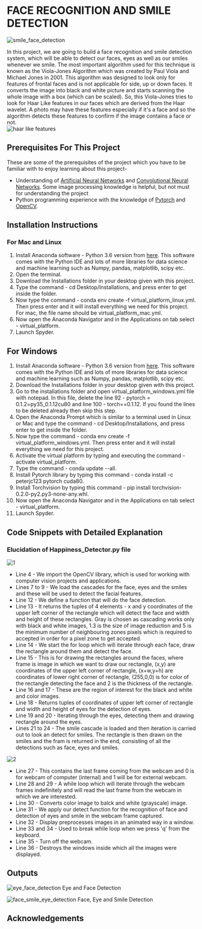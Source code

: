 # FACE RECOGNITION AND SMILE DETECTION

![smile_face_detection](https://user-images.githubusercontent.com/35863175/46254204-2d1a1000-c4a9-11e8-89ef-0e9e79a9a123.jpg)

In this project, we are going to build a face recognition and smile detection system, which will be able to detect our faces, eyes as well as our smiles whenever we smile. The most important algorithm used for this technique is known as the Viola-Jones Algorithm which was created by Paul Viola and Michael Jones in 2001. This algorithm was designed to look only for features of frontal faces and is not applicable for side, up or down faces. It converts the image into black and white picture and starts scanning the whole image with a box (which can be scaled). So, this Viola-Jones tries to look for Haar Like features in our faces which are derived from the Haar wavelet. A photo may have these features especially if it's a face and so the algorithm detects these features to confirm if the image contains a face or not.  
![haar like features](https://user-images.githubusercontent.com/35863175/46273755-80a56000-c574-11e8-9ff3-f1b94285b4ca.png)

## Prerequisites For This Project
These are some of the prerequisites of the project which you have to be familiar with to enjoy learning about this project-
* Understanding of [Artificial Neural Networks](https://www.tutorialspoint.com/artificial_neural_network/) and [Convolutional Neural Networks](https://adeshpande3.github.io/A-Beginner%27s-Guide-To-Understanding-Convolutional-Neural-Networks/). Some image processing knowledge is helpful, but not must for understanding the project
* Python programming experience with the knowledge of [Pytorch](https://pytorch.org/tutorials/) and [OpenCV](https://opencv-python-tutroals.readthedocs.io/en/latest/py_tutorials/py_setup/py_intro/py_intro.html).

## Installation Instructions
### For Mac and Linux
1. Install Anaconda software - Python 3.6 version from [here](https://www.anaconda.com/download/). This software comes with the Python IDE and lots of more libraries for data science and machine learning such as Numpy, pandas, matplotlib, scipy etc.
2. Open the terminal.
3. Download the Installations folder in your desktop given with this project.
4. Type the command - cd Desktop/Installations, and press enter to get inside the folder.
5. Now type the command - conda env create -f virtual_platform_linux.yml. Then press enter and it will install everything we need for this project. For mac, the file name should be virtual_platform_mac.yml.
6. Now open the Anaconda Navigator and in the Applications on tab select - virtual_platform.
7. Launch Spyder.

## For Windows
1. Install Anaconda software - Python 3.6 version from [here](https://www.anaconda.com/download/). This software comes with the Python IDE and lots of more libraries for data science and machine learning such as Numpy, pandas, matplotlib, scipy etc.
2. Download the Installations folder in your desktop given with this project.
3. Go to the installations folder and open virtual_platform_windows.yml file with notepad. In this file, delete the line 92 - pytorch = 0.1.2=py35_0.1.12cu80 and line 100 - torch==0.1.12. If you found the lines to be deleted already then skip this step.
4. Open the Anaconda Prompt which is similar to a terminal used in Linux or Mac and type the command - cd Desktop/Installations, and press enter to get inside the folder.
5. Now type the command - conda env create -f virtual_platform_windows.yml. Then press enter and it will install everything we need for this project.
6. Activate the virtual platform by typing and executing the command - activate virtual_platform.
7. Type the command - conda update --all.
8. Install Pytorch library by typing this command - conda install -c peterjc123 pytorch cuda80.
9. Install Torchvision by typing this command - pip install torchvision-0.2.0-py2.py3-none-any.whl.
10. Now open the Anaconda Navigator and in the Applications on tab select - virtual_platform.
11. Launch Spyder.

## Code Snippets with Detailed Explanation
### Elucidation of Happiness_Detector.py file
![1](https://user-images.githubusercontent.com/35863175/46276367-7471d080-c57d-11e8-81d6-90452b48b469.JPG)
* Line 4 - We import the OpenCV library, which is used for working with computer vision projects and applications.
* Lines 7 to 9 - We load the cascades for the face, eyes and the smiles and these will be used to detect the facial features.
* Line 12 - We define a function that will do the face detection.
* Line 13 - It returns the tuples of 4 elements - x and y coordinates of the upper left corner of the rectangle which will detect the face and width and height of these rectangles. Gray is chosen as cascading works only with black and white images, 1.3 is the size of image reduction and 5 is the minimum number of neighbouring zones pixels which is required to accepted in order for a pixel zone to get accepted.
* Line 14 - We start the for loop which will iterate through each face, draw the rectangle around them and detect the face.
* Line 15 - This is for drawing the rectangles around the faces, where frame is image in which we want to draw our rectangle, (x,y) are coordinates of the upper left corner of rectangle, (x+w,y+h) are coordinates of lower right corner of rectangle, (255,0,0) is for color of the rectangle detecting the face and 2 is the thickness of the rectangle.
* Line 16 and 17 - These are the region of interest for the black and white and color images.
* Line 18 - Returns tuples of coordinates of upper left corner of rectangle and width and height of eyes for the detection of eyes.
* Line 19 and 20 - Iterating through the eyes, detecting them and drawing rectangle around the eyes.
* Lines 21 to 24 - The smile cascade is loaded and then iteration is carried out to look an detect for smiles. The rectangle is then drawn on the smiles and the fram is returned in the end, consisting of all the detections such as face, eyes and smiles.

![2](https://user-images.githubusercontent.com/35863175/46276372-79368480-c57d-11e8-8057-f0d56d913b48.JPG)
* Line 27 - This contains the last frame coming from the webcam and 0 is for webcam of computer (internal) and 1 will be for external webcam.
* Line 28 and 29 - A while loop which will iterate through the webcam frames indefinitely and will read the last frame from the webcam in which we are interested.
* Line 30 - Converts color image to balck and white (grayscale) image.
* Line 31 - We apply our detect function for the recognition of face and detection of eyes and smile in the webcam frame captured.
* Line 32 - Display preprocesses images in an animated way in a window.
* Line 33 and 34 - Used to break while loop when we press 'q' from the keyboard.
* Line 35 - Turn off the webcam.
* Line 36 - Destroys the windows inside which all the images were displayed.

## Outputs
![eye_face_detection](https://user-images.githubusercontent.com/35863175/46279671-69bc3900-c587-11e8-9071-efdf2a625b00.gif)
Eye and Face Detection


![face_smile_eye_detection](https://user-images.githubusercontent.com/35863175/46280081-8c028680-c588-11e8-8466-6fa8f6a3a86a.gif)
Face, Eye and Smile Detection

## Acknowledgements


